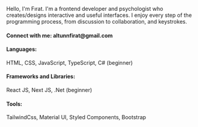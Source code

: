 
Hello, I'm Fırat. I'm a frontend developer and psychologist who creates/designs interactive and useful interfaces. I enjoy every step of the programming process, from discussion to collaboration, and keystrokes.

<h4 align="left">Connect with me: altunnfirat@gmail.com</h4>
<p align="left">
</p>

<h4 align="left">Languages:</h4> HTML, CSS, JavaScript, TypeScript, C# (beginner)

<h4 align="left">Frameworks and Libraries:</h4> React JS, Next JS, .Net (beginner)

<h4 align="left">Tools:</h4> TailwindCss, Material UI, Styled Components, Bootstrap





